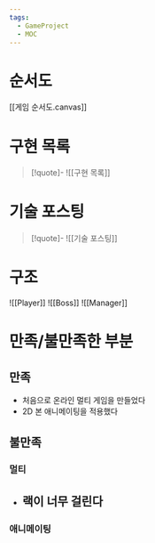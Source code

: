 ```yaml
---
tags:
  - GameProject
  - MOC
---
```

# 순서도
[[게임 순서도.canvas]]
# 구현 목록
> [!quote]-
>  ![[구현 목록]]

# 기술 포스팅
> [!quote]-
>  ![[기술 포스팅]]

# 구조
![[Player]]
![[Boss]]
![[Manager]]
# 만족/불만족한 부분
## 만족
- 처음으로 온라인 멀티 게임을 만들었다
- 2D 본 애니메이팅을 적용했다
## 불만족
### 멀티
- 랙이 너무 걸린다
	- 
### 애니메이팅
